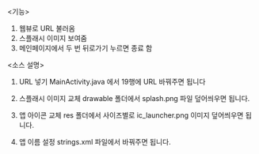<기능> 
1. 웹뷰로 URL 불러옴 
2. 스플래시 이미지 보여줌 
3. 메인페이지에서 두 번 뒤로가기 누르면 종료 함 


<소스 설명> 
1. URL 넣기 
MainActivity.java 에서 19행에 URL 바꿔주면 됩니다 

2. 스플래시 이미지 교체 
drawable 폴더에서 splash.png 파일 덮어씌우면 됩니다. 

3. 앱 아이콘 교체 
res 폴더에서 사이즈별로 ic_launcher.png 이미지 덮어씌우면 됩니다. 

4. 앱 이름 설정 
strings.xml 파일에서 바꿔주면 됩니다.